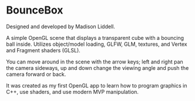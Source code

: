 # BounceBox
Designed and developed by Madison Liddell.

A simple OpenGL scene that displays a transparent cube with a bouncing ball inside. Utilizes object/model loading, GLFW, GLM, textures, and Vertex and Fragment shaders (GLSL).

You can move around in the scene with the arrow keys; left and right pan the camera sideways, up and down change the viewing angle and push the camera forward or back.

It was created as my first OpenGL app to learn how to program graphics in C++, use shaders, and use modern MVP manipulation.
